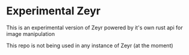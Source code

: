 # Experimental Zeyr
This is an experimental version of Zeyr powered by it's own rust api for image manipulation

This repo is not being used in any instance of Zeyr (at the moment)